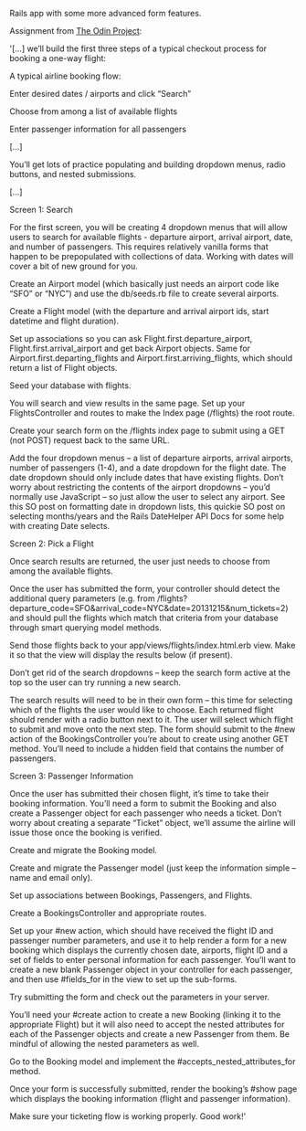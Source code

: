 Rails app with some more advanced form features.


Assignment from <a href="https://www.theodinproject.com">The Odin Project</a>:

'[...] we’ll build the first three steps of a typical checkout process for booking a one-way flight:

A typical airline booking flow:

Enter desired dates / airports and click “Search”

Choose from among a list of available flights

Enter passenger information for all passengers

[...]

You’ll get lots of practice populating and building dropdown menus, radio buttons, and nested submissions.

[...]


Screen 1: Search

For the first screen, you will be creating 4 dropdown menus that will allow users to search for available flights - departure airport, arrival airport, date, and number of passengers. This requires relatively vanilla forms that happen to be prepopulated with collections of data. Working with dates will cover a bit of new ground for you.


Create an Airport model (which basically just needs an airport code like “SFO” or “NYC”) and use the db/seeds.rb file to create several airports.


Create a Flight model (with the departure and arrival airport ids, start datetime and flight duration).


Set up associations so you can ask Flight.first.departure_airport, Flight.first.arrival_airport and get back Airport objects. Same for Airport.first.departing_flights and Airport.first.arriving_flights, which should return a list of Flight objects.


Seed your database with flights.


You will search and view results in the same page. Set up your FlightsController and routes to make the Index page (/flights) the root route.


Create your search form on the /flights index page to submit using a GET (not POST) request back to the same URL.


Add the four dropdown menus – a list of departure airports, arrival airports, number of passengers (1-4), and a date dropdown for the flight date. The date dropdown should only include dates that have existing flights. Don’t worry about restricting the contents of the airport dropdowns – you’d normally use JavaScript – so just allow the user to select any airport. See this SO post on formatting date in dropdown lists, this quickie SO post on selecting months/years and the Rails DateHelper API Docs for some help with creating Date selects.



Screen 2: Pick a Flight

Once search results are returned, the user just needs to choose from among the available flights.


Once the user has submitted the form, your controller should detect the additional query parameters (e.g. from /flights?departure_code=SFO&arrival_code=NYC&date=20131215&num_tickets=2) and should pull the flights which match that criteria from your database through smart querying model methods.


Send those flights back to your app/views/flights/index.html.erb view. Make it so that the view will display the results below (if present).


Don’t get rid of the search dropdowns – keep the search form active at the top so the user can try running a new search.


The search results will need to be in their own form – this time for selecting which of the flights the user would like to choose. Each returned flight should render with a radio button next to it. The user will select which flight to submit and move onto the next step. The form should submit to the #new action of the BookingsController you’re about to create using another GET method. You’ll need to include a hidden field that contains the number of passengers.



Screen 3: Passenger Information

Once the user has submitted their chosen flight, it’s time to take their booking information. You’ll need a form to submit the Booking and also create a Passenger object for each passenger who needs a ticket. Don’t worry about creating a separate “Ticket” object, we’ll assume the airline will issue those once the booking is verified.


Create and migrate the Booking model.


Create and migrate the Passenger model (just keep the information simple – name and email only).


Set up associations between Bookings, Passengers, and Flights.


Create a BookingsController and appropriate routes.


Set up your #new action, which should have received the flight ID and passenger number parameters, and use it to help render a form for a new booking which displays the currently chosen date, airports, flight ID and a set of fields to enter personal information for each passenger. You’ll want to create a new blank Passenger object in your controller for each passenger, and then use #fields_for in the view to set up the sub-forms.


Try submitting the form and check out the parameters in your server.


You’ll need your #create action to create a new Booking (linking it to the appropriate Flight) but it will also need to accept the nested attributes for each of the Passenger objects and create a new Passenger from them. Be mindful of allowing the nested parameters as well.


Go to the Booking model and implement the #accepts_nested_attributes_for method.

Once your form is successfully submitted, render the booking’s #show page which displays the booking information (flight and passenger information).


Make sure your ticketing flow is working properly. Good work!'

